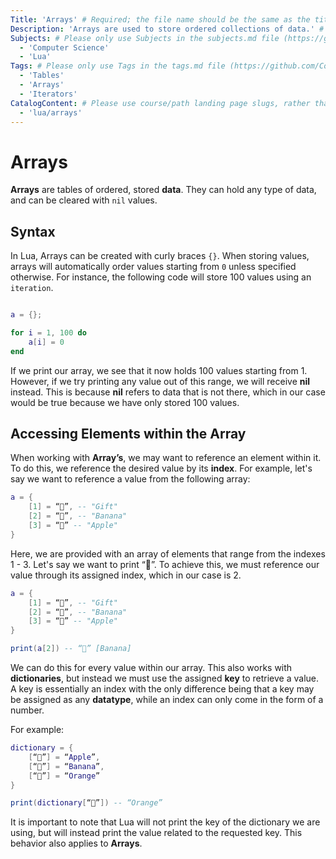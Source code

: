 ```yaml
---
Title: 'Arrays' # Required; the file name should be the same as the title, but lowercase, with dashes instead of spaces, and all punctuation removed
Description: 'Arrays are used to store ordered collections of data.' # Required; ideally under 150 characters and starts with a noun (used in search engine results and content previews)
Subjects: # Please only use Subjects in the subjects.md file (https://github.com/Codecademy/docs/blob/main/documentation/subjects.md). If that list feels insufficient, feel free to create a new Subject and add it to subjects.md in your PR!
  - 'Computer Science'
  - 'Lua'
Tags: # Please only use Tags in the tags.md file (https://github.com/Codecademy/docs/blob/main/documentation/tags.md). If that list feels insufficient, feel free to create a new Tag and add it to tags.md in your PR!
  - 'Tables'
  - 'Arrays'
  - 'Iterators'
CatalogContent: # Please use course/path landing page slugs, rather than linking to individual content items. If listing multiple items, please put the most relevant one first
  - 'lua/arrays'
---
```


# Arrays

**Arrays** are tables of ordered, stored **data**. They can hold any type of data, and can be cleared with `nil` values.


## Syntax

In Lua, Arrays can be created with curly braces `{}`. When storing values, arrays will automatically order values starting from `0` unless specified otherwise. For instance, the following code will store 100 values using an `iteration`.

```lua

a = {};

for i = 1, 100 do
    a[i] = 0
end

```

If we print our array, we see that it now holds 100 values starting from 1. However, if we try printing any value out of this range, we will receive **nil** instead. This is because **nil** refers to data that is not there, which in our case would be true because we have only stored 100 values.


## Accessing Elements within the Array

When working with **Array’s**, we may want to reference an element within it. To do this, we reference the desired value by its **index**.
For example, let's say we want to reference a value from the following array:

```lua
a = {
    [1] = “🎁”, -- "Gift"
    [2] = “🍌”, -- "Banana"
    [3] = “🍎” -- "Apple"
}
```

Here, we are provided with an array of elements that range from the indexes 1 - 3. Let's say we want to print “🍌”. To achieve this, we must reference our value through its assigned index, which in our case is 2.

```lua
a = {
    [1] = “🎁”, -- "Gift"
    [2] = “🍌”, -- "Banana"
    [3] = “🍎” -- "Apple"
}

print(a[2]) -- “🍌” [Banana]
```

We can do this for every value within our array. This also works with **dictionaries**, but instead we must use the assigned **key** to retrieve a value. A key is essentially an index with the only difference being that a key may be assigned as any **datatype**, while an index can only come in the form of a number.

For example:

```lua
dictionary = {
    [“🍎”] = “Apple”,
    [“🍌”] = “Banana”,
    [“🍊”] = “Orange”
}

print(dictionary[“🍊”]) -- “Orange”
```
  
It is important to note that Lua will not print the key of the dictionary we are using, but will instead print the value related to the requested key. This behavior also applies to **Arrays**.